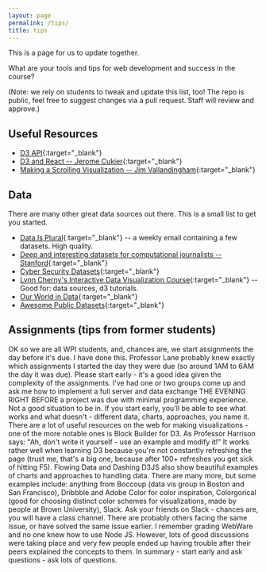 ```yaml
---
layout: page
permalink: /tips/
title: tips
---
```


This is a page for us to update together.

What are your tools and tips for web development and success in the course?

(Note: we rely on students to tweak and update this list, too! The repo is public, feel free to suggest changes via a pull request. Staff will review and approve.)

## Useful Resources

- [D3 API](https://github.com/d3/d3/blob/master/API.md){:target="_blank"}
- [D3 and React -- Jerome Cukier](https://eagereyes.org/link/jerome-cukiers-series-on-visualization-with-react){:target="_blank"}
- [Making a Scrolling Visualization -- Jim Vallandingham](http://vallandingham.me/scroller.html){:target="_blank"}

## Data

There are many other great data sources out there. This is a small list to get you started.

- [Data Is Plural](https://tinyletter.com/data-is-plural){:target="_blank"} -- a weekly email containing a few datasets. High quality.
- [Deep and interesting datasets for computational journalists -- Stanford](http://cjlab.stanford.edu/2015/09/30/lab-launch-and-data-sets/){:target="_blank"}
- [Cyber Security Datasets](http://www.secrepo.com/){:target="_blank"}
- [Lynn Cherny's Interactive Data Visualization Course](http://arnicas.github.io/interactive-vis-course/){:target="_blank"} -- Good for: data sources, d3 tutorials.
- [Our World in Data](https://ourworldindata.org/life-expectancy/){:target="_blank"}
- [Awesome Public Datasets](https://github.com/awesomedata/awesome-public-datasets){:target="_blank"}


## Assignments (tips from former students)

OK so we are all WPI students, and, chances are, we start assignments the day before it's due. I have done this. Professor Lane probably knew exactly which assignments I started the day they were due (so around 1AM to 6AM the day it was due). Please start early - it's a good idea given the complexity of the assignments. I've had one or two groups come up and ask me how to implement a full server and data exchange THE EVENING RIGHT BEFORE a project was due with minimal programming experience. Not a good situation to be in. If you start early, you'll be able to see what works and what doesn't - different data, charts, approaches, you name it. There are a lot of useful resources on the web for making visualizations - one of the more notable ones is Block Builder for D3. As Professor Harrison says: "Ah, don't write it yourself - use an example and modify it!" It works rather well when learning D3 because you're not constantly refreshing the page (trust me, that's a big one, because after 100+ refreshes you get sick of hitting F5). Flowing Data and Dashing D3JS also show beautiful examples of charts and approaches to handling data. There are many more, but some examples include: anything from Boccoup (data vis group in Boston and San Francisco), Dribbble and Adobe Color for color inspiration, Colorgorical (good for choosing distinct color schemes for visualizations, made by people at Brown University), Slack. Ask your friends on Slack - chances are, you will have a class channel. There are probably others facing the same issue, or have solved the same issue earlier. I remember grading WebWare and no one knew how to use Node JS. However, lots of good discussions were taking place and very few people ended up having trouble after their peers explained the concepts to them. In summary - start early and ask questions - ask lots of questions.

